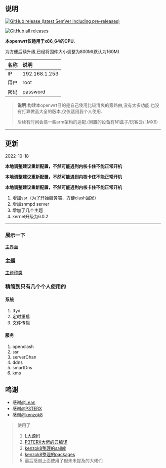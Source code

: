 ## 说明


[![GitHub release (latest SemVer including pre-releases)](https://img.shields.io/github/v/release/Qliangw/openwrt-x86_64-qw?include_prereleases&style=social)](https://github.com/Qliangw/openwrt-x86_64-qw/releases)

[![GitHub all releases](https://img.shields.io/github/downloads/Qliangw/openwrt-x86_64-qw/total?style=social)](https://github.com/Qliangw/openwrt-x86_64-qw/releases)




**本openwrt仅适用于x86_64的CPU.**

为方便后续升级,已经将固件大小调整为800M(默认为160M)

  |名称 |说明 |
  |:----|:----|
  |IP| 192.168.1.253|
  |用户| root|
  |密码|password|

> **说明**:构建本openwrt目的是自己使用比较清爽的旁路由,没有太多功能.也没有打算做高大全的版本,仅仅适用我个人使用.
> 
> 后续有时间会搞一些arm架构的适配.(闲置的设备有N1盒子/玩客云/I.MX6)


------

## 更新

2022-10-18

**本地调整建议重新配置，不然可能遇到内核卡住不能正常开机**

**本地调整建议重新配置，不然可能遇到内核卡住不能正常开机**

**本地调整建议重新配置，不然可能遇到内核卡住不能正常开机**

1. 增加ssr（为了开始服务端，方便clash回家）
2. 增加snmpd server
3. 增加了几个主题
4. kernel升级为6.0.2

----------------

### 展示一下

[主界面](https://github.com/Qliangw/openwrt-x86_64-qw/blob/main/pictures/main.jpg)

### 主题

[主题种类](https://github.com/Qliangw/openwrt-x86_64-qw/blob/main/pictures/themes.jpg)

### 精简到只有几个个人使用的

#### 系统

  1. ttyd
  2. 定时重启
  3. 文件传输

#### 服务
  1. openclash
  2. ssr
  3. serverChan
  4. ddns
  5. smartDns
  6. kms


## 鸣谢

- 感谢[@Lean ](https://github.com/coolsnowwolf)
- 感谢[@P3TERX](https://github.com/P3TERX)
- 感谢[@kenzok8](https://github.com/kenzok8)

> 使用了
> 
>   1. [L大源码](https://github.com/coolsnowwolf/lede)
>   2. [P3TERX大佬的云编译](https://github.com/P3TERX/Actions-OpenWrt)
>   3. [kenzok8整理的sall库](https://github.com/kenzok8/small)
>   4. [kenzok8整理的packages](https://github.com/kenzok8/openwrt-packages)
>   5. 最后感谢上面使用了但未未提及的大佬们

